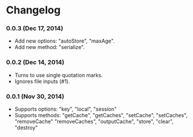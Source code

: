 # Changelog

### 0.0.3 (Dec 17, 2014)

- Add new options: "autoStore", "maxAge".
- Add new method: "serialize".


### 0.0.2 (Dec 14, 2014)

- Turns to use single quotation marks.
- Ignores file inputs (#1).


### 0.0.1 (Nov 30, 2014)

- Supports options: "key", "local", "session"
- Supports methods: "getCache", "getCaches", "setCache", "setCaches", "removeCache" "removeCaches", "outputCache", "store", "clear", "destroy"
